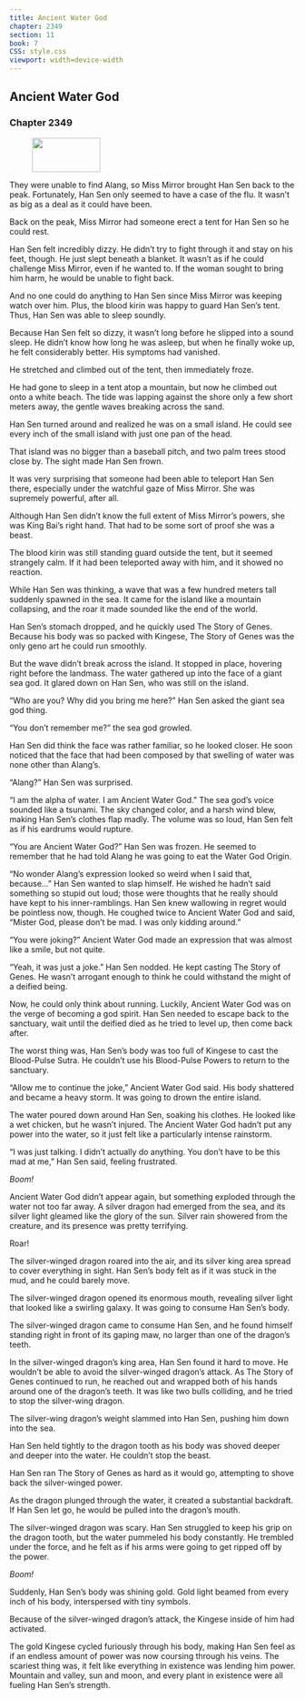 ```yaml
---
title: Ancient Water God
chapter: 2349
section: 11
book: 7
CSS: style.css
viewport: width=device-width
---
```


## Ancient Water God

### Chapter 2349

<figure>
	<img src="../Images/gem.gif" alt="" id="gem" width="120" height="60" />
</figure>

They were unable to find Alang, so Miss Mirror brought Han Sen back to the peak. Fortunately, Han Sen only seemed to have a case of the flu. It wasn’t as big as a deal as it could have been.

Back on the peak, Miss Mirror had someone erect a tent for Han Sen so he could rest.

Han Sen felt incredibly dizzy. He didn’t try to fight through it and stay on his feet, though. He just slept beneath a blanket. It wasn’t as if he could challenge Miss Mirror, even if he wanted to. If the woman sought to bring him harm, he would be unable to fight back.

And no one could do anything to Han Sen since Miss Mirror was keeping watch over him. Plus, the blood kirin was happy to guard Han Sen’s tent. Thus, Han Sen was able to sleep soundly.

Because Han Sen felt so dizzy, it wasn’t long before he slipped into a sound sleep. He didn’t know how long he was asleep, but when he finally woke up, he felt considerably better. His symptoms had vanished.

He stretched and climbed out of the tent, then immediately froze.

He had gone to sleep in a tent atop a mountain, but now he climbed out onto a white beach. The tide was lapping against the shore only a few short meters away, the gentle waves breaking across the sand.

Han Sen turned around and realized he was on a small island. He could see every inch of the small island with just one pan of the head.

That island was no bigger than a baseball pitch, and two palm trees stood close by. The sight made Han Sen frown.

It was very surprising that someone had been able to teleport Han Sen there, especially under the watchful gaze of Miss Mirror. She was supremely powerful, after all.

Although Han Sen didn’t know the full extent of Miss Mirror’s powers, she was King Bai’s right hand. That had to be some sort of proof she was a beast.

The blood kirin was still standing guard outside the tent, but it seemed strangely calm. If it had been teleported away with him, and it showed no reaction.

While Han Sen was thinking, a wave that was a few hundred meters tall suddenly spawned in the sea. It came for the island like a mountain collapsing, and the roar it made sounded like the end of the world.

Han Sen’s stomach dropped, and he quickly used The Story of Genes. Because his body was so packed with Kingese, The Story of Genes was the only geno art he could run smoothly.

But the wave didn’t break across the island. It stopped in place, hovering right before the landmass. The water gathered up into the face of a giant sea god. It glared down on Han Sen, who was still on the island.

“Who are you? Why did you bring me here?” Han Sen asked the giant sea god thing.

“You don’t remember me?” the sea god growled.

Han Sen did think the face was rather familiar, so he looked closer. He soon noticed that the face that had been composed by that swelling of water was none other than Alang’s.

“Alang?” Han Sen was surprised.

“I am the alpha of water. I am Ancient Water God.” The sea god’s voice sounded like a tsunami. The sky changed color, and a harsh wind blew, making Han Sen’s clothes flap madly. The volume was so loud, Han Sen felt as if his eardrums would rupture.

“You are Ancient Water God?” Han Sen was frozen. He seemed to remember that he had told Alang he was going to eat the Water God Origin.

“No wonder Alang’s expression looked so weird when I said that, because…” Han Sen wanted to slap himself. He wished he hadn’t said something so stupid out loud; those were thoughts that he really should have kept to his inner-ramblings. Han Sen knew wallowing in regret would be pointless now, though. He coughed twice to Ancient Water God and said, “Mister God, please don’t be mad. I was only kidding around.”

“You were joking?” Ancient Water God made an expression that was almost like a smile, but not quite.

“Yeah, it was just a joke.” Han Sen nodded. He kept casting The Story of Genes. He wasn’t arrogant enough to think he could withstand the might of a deified being.

Now, he could only think about running. Luckily, Ancient Water God was on the verge of becoming a god spirit. Han Sen needed to escape back to the sanctuary, wait until the deified died as he tried to level up, then come back after.

The worst thing was, Han Sen’s body was too full of Kingese to cast the Blood-Pulse Sutra. He couldn’t use his Blood-Pulse Powers to return to the sanctuary.

“Allow me to continue the joke,” Ancient Water God said. His body shattered and became a heavy storm. It was going to drown the entire island.

The water poured down around Han Sen, soaking his clothes. He looked like a wet chicken, but he wasn’t injured. The Ancient Water God hadn’t put any power into the water, so it just felt like a particularly intense rainstorm.

“I was just talking. I didn’t actually do anything. You don’t have to be this mad at me,” Han Sen said, feeling frustrated.

*Boom!*

Ancient Water God didn’t appear again, but something exploded through the water not too far away. A silver dragon had emerged from the sea, and its silver light gleamed like the glory of the sun. Silver rain showered from the creature, and its presence was pretty terrifying.

Roar!

The silver-winged dragon roared into the air, and its silver king area spread to cover everything in sight. Han Sen’s body felt as if it was stuck in the mud, and he could barely move.

The silver-winged dragon opened its enormous mouth, revealing silver light that looked like a swirling galaxy. It was going to consume Han Sen’s body.

The silver-winged dragon came to consume Han Sen, and he found himself standing right in front of its gaping maw, no larger than one of the dragon’s teeth.

In the silver-winged dragon’s king area, Han Sen found it hard to move. He wouldn’t be able to avoid the silver-winged dragon’s attack. As The Story of Genes continued to run, he reached out and wrapped both of his hands around one of the dragon’s teeth. It was like two bulls colliding, and he tried to stop the silver-wing dragon.

The silver-wing dragon’s weight slammed into Han Sen, pushing him down into the sea.

Han Sen held tightly to the dragon tooth as his body was shoved deeper and deeper into the water. He couldn’t stop the beast.

Han Sen ran The Story of Genes as hard as it would go, attempting to shove back the silver-winged power.

As the dragon plunged through the water, it created a substantial backdraft. If Han Sen let go, he would be pulled into the dragon’s mouth.

The silver-winged dragon was scary. Han Sen struggled to keep his grip on the dragon tooth, but the water pummeled his body constantly. He trembled under the force, and he felt as if his arms were going to get ripped off by the power.

*Boom!*

Suddenly, Han Sen’s body was shining gold. Gold light beamed from every inch of his body, interspersed with tiny symbols.

Because of the silver-winged dragon’s attack, the Kingese inside of him had activated.

The gold Kingese cycled furiously through his body, making Han Sen feel as if an endless amount of power was now coursing through his veins. The scariest thing was, it felt like everything in existence was lending him power. Mountain and valley, sun and moon, and every plant in existence were all fueling Han Sen’s strength.